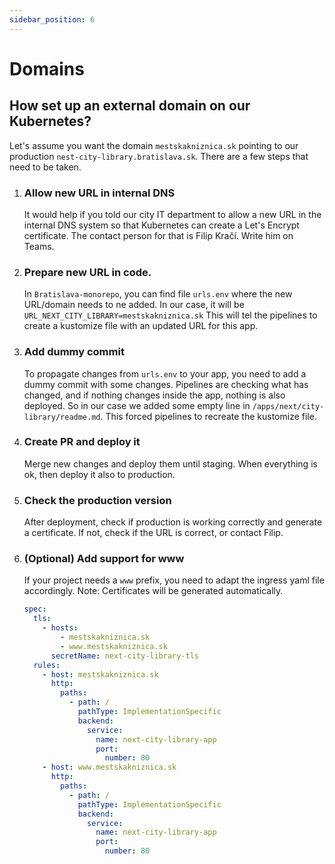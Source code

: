 ```yaml
---
sidebar_position: 6
---
```


# Domains

## How set up an external domain on our Kubernetes?

Let's assume you want the domain `mestskakniznica.sk` pointing to our production `nest-city-library.bratislava.sk`. There are a few steps that need to be taken.

1. ### Allow new URL in internal DNS
   It would help if you told our city IT department to allow a new URL in the internal DNS system so that Kubernetes can create a Let's Encrypt certificate. The contact person for that is Filip Kračí. Write him on Teams.
2. ### Prepare new URL in code.
   In `Bratislava-monorepo`, you can find file `urls.env` where the new URL/domain needs to ne added. In our case, it will be `URL_NEXT_CITY_LIBRARY=mestskakniznica.sk` This will tel the pipelines to create a kustomize file with an updated URL for this app.
3. ### Add dummy commit
   To propagate changes from `urls.env` to your app, you need to add a dummy commit with some changes. Pipelines are checking what has changed, and if nothing changes inside the app, nothing is also deployed. So in our case we added some empty line in `/apps/next/city-library/readme.md`. This forced pipelines to recreate the kustomize file.
4. ### Create PR and deploy it
   Merge new changes and deploy them until staging. When everything is ok, then deploy it also to production.
5. ### Check the production version
   After deployment, check if production is working correctly and generate a certificate. If not, check if the URL is correct, or contact Filip.
6. ### (Optional) Add support for www
   If your project needs a `www` prefix, you need to adapt the ingress yaml file accordingly. Note: Certificates will be generated automatically.
   ```yaml
   spec:
     tls:
       - hosts:
           - mestskakniznica.sk
           - www.mestskakniznica.sk
         secretName: next-city-library-tls
     rules:
       - host: mestskakniznica.sk
         http:
           paths:
             - path: /
               pathType: ImplementationSpecific
               backend:
                 service:
                   name: next-city-library-app
                   port:
                     number: 80
       - host: www.mestskakniznica.sk
         http:
           paths:
             - path: /
               pathType: ImplementationSpecific
               backend:
                 service:
                   name: next-city-library-app
                   port:
                     number: 80
   ```
